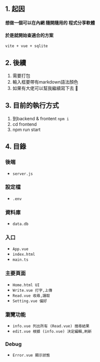 
## 1. 起因
#### 想做一個可以在內網 隨開隨用的 程式分享軟體
#### 於是就開始查適合的方案 
```vite + vue + sqlite```
## 2. 後續
1. 需要打包
2. 輸入框要帶有markdown語法顏色
3. 如果有大佬可以幫我繼續寫下去 🫠
## 3. 目前的執行方式
1. 到backend & frontent ```npm i```
2. cd frontend
3. npm run start
## 4. 目錄
### 後端
- `server.js `
### 設定檔
- `.env`
### 資料庫
- `data.db`
### 入口
- `App.vue`
- `index.html`
- `main.ts`
### 主要頁面
- `Home.html UI`
- `Write.vue 打字,上傳`
- `Read.vue 收尋,讀取`
- `Setting.vue 偏好`
### 瀏覽功能
- `info.vue 列出所有 (Read.vue) 搜尋結果`
- `edit.vue 根據 (info.vue) 決定編輯,刷新`
### Debug
- `Error.vue 顯示狀態`
